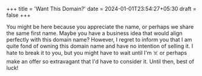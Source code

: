 +++
title = 'Want This Domain?'
date = 2024-01-01T23:54:27+05:30
draft = false
+++

You might be here because you appreciate the name, or perhaps we share the same first name. Maybe you have a business idea that would align perfectly with this domain name? However, I regret to inform you that I am quite fond of owning this domain name and have no intention of selling it. I hate to break it to you, but you might have to wait until I'm ☠️ or perhaps make an offer so extravagant that I'd have to consider it. Until then, best of luck!